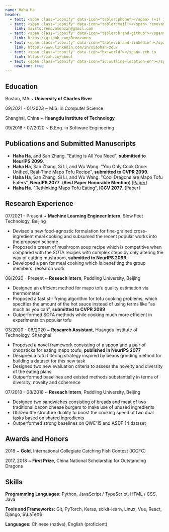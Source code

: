 ```yaml
---
name: Haha Ha
header:
  - text: <span class="iconify" data-icon="tabler:phone"></span> (+1) 123-456-7890
  - text: <span class="iconify" data-icon="tabler:mail"></span> renovamenzxh@gmail.com
    link: mailto:renovamenzxh@gmail.com
  - text: <span class="iconify" data-icon="tabler:brand-github"></span> Renovamen
    link: https://github.com/Renovamen
  - text: <span class="iconify" data-icon="tabler:brand-linkedin"></span> xiaohan-zou
    link: https://www.linkedin.com/in/xiaohan-zou/
  - text: <span class="iconify" data-icon="bx:world"></span> zxh.io
    link: https://zxh.io/about
  - text: <span class="iconify" data-icon="ic:outline-location-on"></span> 1234 Abc Street, Boston, MA 02215
    newLine: true
---
```


## Education

Boston, MA
  ~ **University of Charles River**

09/2021 - 01/2023
  ~ M.S. in Computer Science

Shanghai, China
  ~ **Huangdu Institute of Technology**

09/2016 - 07/2020
  ~ B.Eng. in Software Engineering 


## Publications and Submitted Manuscripts

- **Haha Ha**, and San Zhang. "Eating is All You Need", **submitted to NeurIPS 2099**.
- **Haha Ha**, San Zhang, Si Li, and Wu Wang. "You Only Cook Once: Unified, Real-Time Mapo Tofu Recipe", **submitted to CVPR 2099**.
- **Haha Ha**, San Zhang, Si Li, and Wu Wang. "Cool Dragons are Mapo Tofu Eaters", **NeurIPS 2077**. (**Best Paper Honorable Mention**) [[Paper]](https://www.google.com/)
- **Haha Ha**. "Rethinking Mapo Tofu Eating", **ICCV 2077**. [[Paper]](https://www.google.com/)


## Research Experience

07/2021 - Present
  ~ **Machine Learning Engineer Intern**, Slow Feet Technology, Beijing

- Devised a new food-agnostic formulation for fine-grained cross-ingredient meal cooking and subsumed the recent popular works into the proposed scheme
- Proposed a cream of mushroom soup recipe which is competitive when compared with the SOTA recipes with complex steps by only altering the way of cutting mushroom, **submitted to NeurIPS 2099**
- Developed a pan for meal cooking which is benefiting the group members' research work


08/2020 - Present
  ~ **Reseach Intern**, Paddling University, Beijing

- Designed an efficient method for mapo tofu quality estimation via thermometer
- Proposed a fast stir frying algorithm for tofu cooking problems, which specifies the amount of the hot sauce instead of using terms like "as much as you can", **submitted to CVPR 2099**
- Outperformed SOTA methods while cooking much more efficient in experiments on popular tofu


03/2020 - 06/2020
  ~ **Research Assistant**, Huangdu Institute of Technology, Shanghai

- Proposed a novel framework consisting of a spoon and a pair of chopsticks for eating mapo toufu, **published in NeurIPS 2077**
- Designed a tofu filtering strategy inspired by beans grinding method for building a dataset for this new task
- Designed two new evaluation criteria to assess the novelty and diversity of the eating plans
- Outperformed baselines and existed methods substantially in terms of diversity, novelty and coherence


07/2018 - 08/2018
  ~ **Reseach Intern**, Paddling University, Beijing

- Designed two sandwiches consisting of breads and meat of two traditional bacon cheese burgers to make use of unused ingredients
- Utilized the structure duality to boost the cooking speed of two dual tasks based on shared ingredients
- Outperformed strong baselines on QWE'15 and ASDF'14 dataset


## Awards and Honors

2018
  ~ **Gold**, International Collegiate Catching Fish Contest (ICCFC)

2017, 2018
  ~ **First Prize**, China National Scholarship for Outstanding Dragons


## Skills

**Programming Languages:** <span class="iconify" data-icon="vscode-icons:file-type-python"></span> Python, <span class="iconify" data-icon="vscode-icons:file-type-js-official"></span> JavaScript / <span class="iconify" data-icon="vscode-icons:file-type-typescript-official"></span> TypeScript, <span class="iconify" data-icon="vscode-icons:file-type-html"></span> HTML / <span class="iconify" data-icon="vscode-icons:file-type-css"></span> CSS, <span class="iconify" data-icon="logos:java" data-inline="false"></span> Java

**Tools and Frameworks:** Git, PyTorch, Keras, scikit-learn, Linux, Vue, React, Django, $\LaTeX$

**Languages:** Chinese (native), English (proficient)

